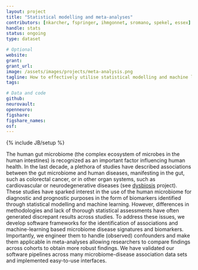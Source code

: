 ```yaml
---
layout: project
title: "Statistical modelling and meta-analyses"
contributors: [nkarcher, fspringer, ihmgonnet, sromano, spekel, essex]
handle: stats
status: ongoing
type: dataset

# Optional
website:
grant:
grant_url:
image: /assets/images/projects/meta-analysis.png
tagline: How to effectively utilise statistical modelling and machine learning to delineate microbiome-disease signatures and identify robust biomarkers for disease diagnosis and prognosis? 
tags: 

# Data and code
github: 
neurovault:
openneuro:
figshare:
figshare_names:
osf:
---
```

{% include JB/setup %}

The human gut microbiome (the complex ecosystem of microbes in the human intestines) is recognized as an important factor influencing human health. In the last decade, a plethora of studies have described associations between the gut microbiome and human diseases, manifesting in the gut, such as colorectal cancer, or in other organ systems, such as cardiovascular or neurodegenerative diseases  (see [dysbiosis](/projects/gut-dysbiosis-disease-association) project). These studies have sparked interest in the use of the human microbiome for diagnostic and prognostic purposes in the form  of biomarkers identified through statistical modelling and machine learning. However, differences in methodologies and lack of thorough statistical assessments have often generated discrepant results across studies. To address these issues, we develop software frameworks for the identification of associations and machine-learning based microbiome disease signatures and biomarkers. Importantly, we engineer them to handle (observed) confounders and make them applicable in meta-analyses allowing researchers to compare findings across cohorts to obtain more robust findings. We have validated our software pipelines across many microbiome-disease association data sets and implemented easy-to-use interfaces. 
